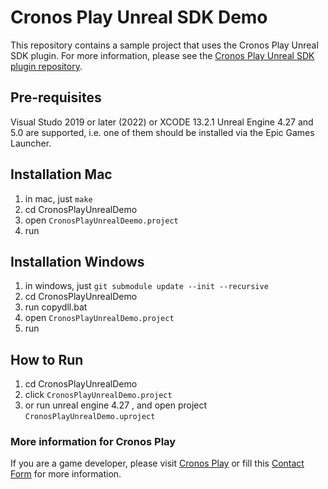 # Cronos Play Unreal SDK Demo
This repository contains a sample project that uses the Cronos Play Unreal SDK plugin.
For more information, please see the [Cronos Play Unreal SDK plugin repository](https://github.com/crypto-com/play-unreal-plugin).


## Pre-requisites
Visual Studo 2019 or later (2022) or XCODE 13.2.1
Unreal Engine 4.27 and 5.0 are supported, i.e. one of them should be installed via the Epic Games Launcher.


## Installation Mac
1. in mac, just `make`
2. cd CronosPlayUnrealDemo
3. open `CronosPlayUnrealDeemo.project`
4. run

## Installation Windows
1. in windows, just `git submodule update --init --recursive`
2. cd CronosPlayUnrealDemo
3. run copydll.bat
4. open `CronosPlayUnrealDemo.project`
5. run


## How to Run
1. cd CronosPlayUnrealDemo
2. click `CronosPlayUnrealDemo.project`
3. or run unreal engine 4.27 , and open project `CronosPlayUnrealDemo.uproject`

### More information for Cronos Play
If you are a game developer, please visit [Cronos Play](https://cronos.org/play) or fill this [Contact Form](https://airtable.com/shrFiQnLrcpeBp2lS) for more information.
